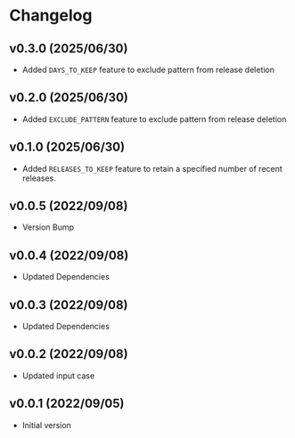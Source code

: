 # Changelog

## v0.3.0 (2025/06/30)

- Added `DAYS_TO_KEEP` feature to exclude pattern from release deletion

## v0.2.0 (2025/06/30)

- Added `EXCLUDE_PATTERN` feature to exclude pattern from release deletion

## v0.1.0 (2025/06/30)

- Added `RELEASES_TO_KEEP` feature to retain a specified number of recent releases.

## v0.0.5 (2022/09/08)

- Version Bump

## v0.0.4 (2022/09/08)

- Updated Dependencies

## v0.0.3 (2022/09/08)

- Updated Dependencies

## v0.0.2 (2022/09/08)

- Updated input case

## v0.0.1 (2022/09/05)

- Initial version
